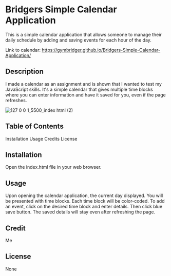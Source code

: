 # Bridgers Simple Calendar Application

This is a simple calendar application that allows someone to manage their daily schedule by adding and saving events for each hour of the day.

Link to calendar: https://gymbridger.github.io/Bridgers-Simple-Calendar-Application/

## Description

I made a calendar as an assignment and is shown that I wanted to test my JavaScript skills. It's a simple calendar that gives multiple time blocks where you can enter information and have it saved for you, even if the page refreshes.

![127 0 0 1_5500_index html (2)](https://github.com/gymbridger/Bridgers-Simple-Calendar-Application/assets/130262452/a31437fa-aab9-4da3-adfa-f08b11183f48)

## Table of Contents

Installation Usage Credits License

## Installation

Open the index.html file in your web browser.

## Usage

Upon opening the calendar application, the current day displayed.
You will be presented with time blocks.
Each time block will be color-coded.
To add an event, click on the desired time block and enter details.
Then click blue save button.
The saved details will stay even after refreshing the page.

## Credit

Me

## License

None

